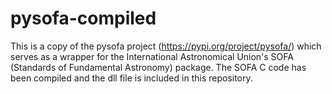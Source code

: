 # pysofa-compiled
This is a copy of the pysofa project (https://pypi.org/project/pysofa/) which serves as a wrapper for the International Astronomical Union's SOFA (Standards of Fundamental Astronomy) package. The SOFA C code has been compiled and the dll file is included in this repository.
